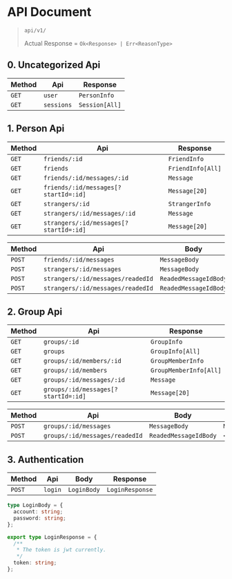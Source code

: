 # API Document

> `api/v1/`
>
> Actual Response = `Ok<Response> | Err<ReasonType>`

## 0. Uncategorized Api

| Method | Api        | Response       |
| ------ | ---------- | -------------- |
| `GET`  | `user`     | `PersonInfo`   |
| `GET`  | `sessions` | `Session[All]` |

## 1. Person Api

| Method | Api                                    | Response          |
| ------ | -------------------------------------- | ----------------- |
| `GET`  | `friends/:id`                          | `FriendInfo`      |
| `GET`  | `friends`                              | `FriendInfo[All]` |
| `GET`  | `friends/:id/messages/:id`             | `Message`         |
| `GET`  | `friends/:id/messages[?startId=:id]`   | `Message[20]`     |
| `GET`  | `strangers/:id`                        | `StrangerInfo`    |
| `GET`  | `strangers/:id/messages/:id`           | `Message`         |
| `GET`  | `strangers/:id/messages[?startId=:id]` | `Message[20]`     |

| Method | Api                               | Body                  | Response          |
| ------ | --------------------------------- | --------------------- | ----------------- |
| `POST` | `friends/:id/messages`            | `MessageBody`         | `MessageResponse` |
| `POST` | `strangers/:id/messages`          | `MessageBody`         | `MessageResponse` |
| `POST` | `strangers/:id/messages/readedId` | `ReadedMessageIdBody` | `<Empty>: 200`    |
| `POST` | `strangers/:id/messages/readedId` | `ReadedMessageIdBody` | `<Empty>: 200`    |

## 2. Group Api

| Method | Api                                 | Response               |
| ------ | ----------------------------------- | ---------------------- |
| `GET`  | `groups/:id`                        | `GroupInfo`            |
| `GET`  | `groups`                            | `GroupInfo[All]`       |
| `GET`  | `groups/:id/members/:id`            | `GroupMemberInfo`      |
| `GET`  | `groups/:id/members`                | `GroupMemberInfo[All]` |
| `GET`  | `groups/:id/messages/:id`           | `Message`              |
| `GET`  | `groups/:id/messages[?startId=:id]` | `Message[20]`          |

| Method | Api                            | Body                  | Response          |
| ------ | ------------------------------ | --------------------- | ----------------- |
| `POST` | `groups/:id/messages`          | `MessageBody`         | `MessageResponse` |
| `POST` | `groups/:id/messages/readedId` | `ReadedMessageIdBody` | `<Empty>: 200`    |

## 3. Authentication

| Method | Api     | Body        | Response        |
| ------ | ------- | ----------- | --------------- |
| `POST` | `login` | `LoginBody` | `LoginResponse` |

```ts
type LoginBody = {
  account: string;
  password: string;
};

export type LoginResponse = {
  /**
   * The token is jwt currently.
   */
  token: string;
};
```
